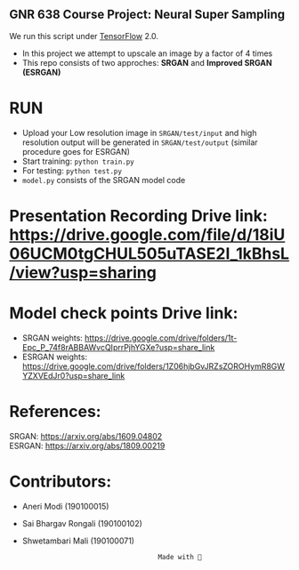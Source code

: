 ## GNR 638 Course Project: Neural Super Sampling

We run this script under [TensorFlow](https://www.tensorflow.org) 2.0.

- In this project we attempt to upscale an image by a factor of 4 times
- This repo consists of two approches: **SRGAN** and **Improved SRGAN (ESRGAN)**

# RUN
- Upload your Low resolution image in `SRGAN/test/input` and high resolution output will be generated in `SRGAN/test/output` (similar procedure goes for ESRGAN)
- Start training: `python train.py`
- For testing: `python test.py`
- `model.py` consists of the SRGAN model code

# Presentation Recording Drive link: https://drive.google.com/file/d/18iU06UCM0tgCHUL505uTASE2I_1kBhsL/view?usp=sharing

# Model check points Drive link: 
- SRGAN weights: https://drive.google.com/drive/folders/1t-Epc_P_74f8rABBAWvcQIprrPjhYGXe?usp=share_link
- ESRGAN weights: https://drive.google.com/drive/folders/1Z06hjbGvJRZsZOROHymR8GWYZXVEdJr0?usp=share_link 

# References:
SRGAN:	https://arxiv.org/abs/1609.04802 \
ESRGAN:	https://arxiv.org/abs/1809.00219

# Contributors:
- Aneri	Modi (190100015)
- Sai Bhargav Rongali (190100102)
- Shwetambari Mali (190100071)

								        Made with 💙
